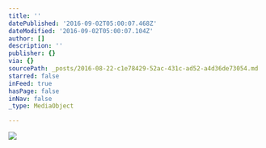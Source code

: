 ```yaml
---
title: ''
datePublished: '2016-09-02T05:00:07.468Z'
dateModified: '2016-09-02T05:00:07.104Z'
author: []
description: ''
publisher: {}
via: {}
sourcePath: _posts/2016-08-22-c1e78429-52ac-431c-ad52-a4d36de73054.md
starred: false
inFeed: true
hasPage: false
inNav: false
_type: MediaObject

---
```

![](https://the-grid-user-content.s3-us-west-2.amazonaws.com/620b2849-398f-4af6-83e8-a4630a9bd950.jpg)